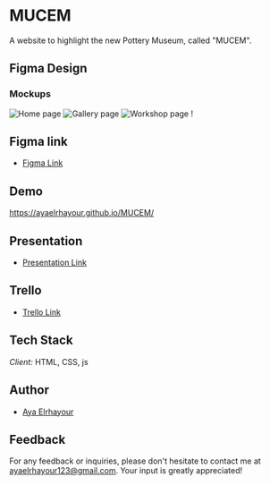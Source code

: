 # MUCEM

A website to highlight the new Pottery Museum, called "MUCEM".

## Figma Design

### Mockups

![Home page](./img/accueil.png) ![Gallery page](./img/galerie.png) ![Workshop page](./img/atelier.png) !

## Figma link

- [Figma Link](https://www.figma.com/file/UJb4zL0eV065xwaaYmZmNh/MUCEUM?type=design&node-id=0%3A1&mode=design&t=QXP7MtiqCUpL13jH-1)

## Demo

https://ayaelrhayour.github.io/MUCEM/

## Presentation

- [Presentation Link](https://www.canva.com/design/DAFySvL4TFY/T3UKILDxEnyhfj38haM_9Q/edit?ui=eyJHIjp7fX0)

## Trello

- [Trello Link](https://trello.com/b/9pWhGK1N/muceum)

## Tech Stack

_Client:_ HTML, CSS, js

## Author

- [Aya Elrhayour](https://github.com/AyaElrhayour)

## Feedback

For any feedback or inquiries, please don't hesitate to contact me at ayaelrhayour123@gmail.com. Your input is greatly appreciated!
